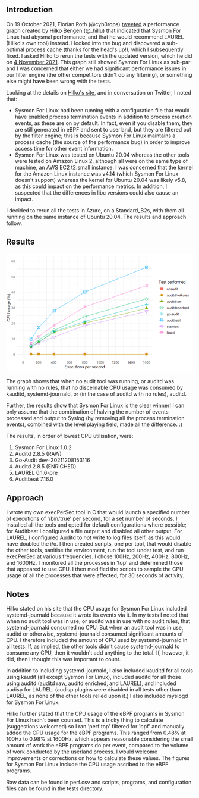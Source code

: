 ## Introduction

On 19 October 2021, Florian Roth (@cyb3rops)
[tweeted](https://twitter.com/cyb3rops/status/1450366390632910849) a performance graph 
created by Hilko Bengen (@\_hillu) that indicated that Sysmon For Linux had 
abysmal performance, and that he would recommend LAUREL (Hilko's own tool) 
instead. I looked into the bug and discovered a sub-optimal process cache
(thanks for the head's up!), 
which I subsequently fixed. I asked Hilko to rerun the tests with the updated 
version, which he did on
[4 November 2021](https://twitter.com/_hillu/status/1456307261178060802).
This graph still showed Sysmon For 
Linux as sub-par and I was concerned that either we had significant performance 
issues in our filter engine (the other competitors didn't do any filtering), or 
something else might have been wrong with the tests.

Looking at the details on 
[Hilko's site](https://github.com/threathunters-io/laurel/blob/master/performance.md), 
and in conversation on Twitter, I noted that:

* Sysmon For Linux had been running with a configuration file that would have 
enabled process termination events in addition to process creation events, as 
these are on by default. In fact, even if you disable them, they are still 
generated in eBPF and sent to userland, but they are filtered out by the filter 
engine; this is because Sysmon For Linux maintains a process cache (the source 
of the performance bug) in order to improve access time for other event
information.
* Sysmon For Linux was tested on Ubuntu 20.04 whereas the other tools were 
tested on Amazon Linux 2, although all were on the same type of machine, an AWS 
EC2 t2.small instance. I was concerned that the kernel for the Amazon Linux 
instance was v4.14 (which Sysmon For Linux doesn't support) whereas the kernel 
for Ubuntu 20.04 was likely v5.8, as this could impact on the performance 
metrics. In addition, I suspected that the differences in libc versions could 
also cause an impact.

I decided to rerun all the tests in Azure, on a Standard\_B2s, with them all 
running on the same instance of Ubuntu 20.04. The results and approach follow.

## Results

![Performance graph](perf.png)

The graph shows that when no audit tool was running, or auditd was running with 
no rules, that no discernable CPU usage was consumed by kauditd, 
systemd-journald, or (in the case of auditd with no rules), auditd.

Further, the results show that Sysmon For Linux is the clear winner! I can only 
assume that the combination of halving the number of events processed and 
output to Syslog (by removing all the process termination events), combined 
with the level playing field, made all the difference. :)

The results, in order of lowest CPU utilisation, were:

1. Sysmon For Linux 1.0.2
2. Auditd 2.8.5 (RAW)
3. Go-Audit dev+20211208153116
4. Auditd 2.8.5 (ENRICHED)
5. LAUREL 0.1.6-pre
6. Auditbeat 7.16.0

## Approach

I wrote my own execPerSec tool in C that would launch a specified number of 
executions of '/bin/true' per second, for a set number of seconds. I installed 
all the tools and opted for default configurations where possible; for 
Auditbeat I configured a file output and disabled all other output. For LAUREL,
I configured Auditd to *not* write to log files itself, as this would have
doubled the i/o. I then 
created scripts, one per tool, that would disable the other tools, sanitise the 
environment, run the tool under test, and run execPerSec at various 
frequencies. I chose 100Hz, 200Hz, 400Hz, 800Hz, and 1600Hz. I monitored all the 
processes in 'top' and determined those that appeared to use CPU. I then 
modified the scripts to sample the CPU usage of all the processes that were
affected, for 30 seconds of activity.

## Notes

Hilko stated on his site that the CPU usage for Sysmon For Linux included 
systemd-journald because it wrote its events via it. In my tests I noted that 
when no audit tool was in use, or auditd was in use with no audit rules, that 
systemd-journald consumed no CPU. But when an audit tool was in use, auditd or 
otherwise, systemd-journald consumed significant amounts of CPU. I therefore 
included the amount of CPU used by systemd-journald in all tests. If, as 
implied, the other tools didn't cause systemd-journald to consume any CPU, then 
it wouldn't add anything to the total. If, however, it did, then I thought this 
was important to count.

In addition to including systemd-journald, I also included kauditd for all 
tools using kaudit (all except Sysmon For Linux), included auditd for all those 
using auditd (auditd raw, auditd enriched, and LAUREL), and included audisp for 
LAUREL. (audisp plugins were disabled in all tests other than LAUREL, as none
of the other tools relied upon it.) I also included rsyslogd for Sysmon For
Linux.

Hilko further stated that the CPU usage of the eBPF programs in Sysmon For 
Linux hadn't been counted. This is a tricky thing to calculate (suggestions 
welcomed) so I ran 'perf top' filtered for 'bpf' and manually added the CPU 
usage for the eBPF programs. This ranged from 0.48% at 100Hz to 0.98% at
1600Hz, which appears reasonable considering the small amount of work the eBPF
programs do per event, compared to the volume of work conducted by the userland
process. I would welcome improvements or corrections on how to 
calculate these values. The figures for Sysmon For Linux include the CPU usage
ascribed to the eBPF programs.

Raw data can be found in perf.csv and scripts, programs, and configuration
files can be found in the tests directory.

